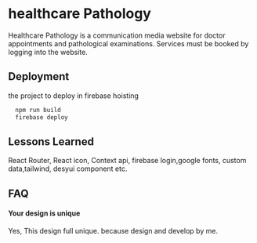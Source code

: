 
# healthcare Pathology

Healthcare Pathology is a communication media website for doctor appointments and pathological examinations. Services must be booked by logging into the website.


## Deployment

the project to deploy in firebase hoisting

```bash
  npm run build
  firebase deploy
```


## Lessons Learned

React Router, React icon, Context api, firebase login,google fonts, custom data,tailwind, desyui component etc.


## FAQ

#### Your design is unique

Yes, This design full unique. because design and develop by me.




 
 
